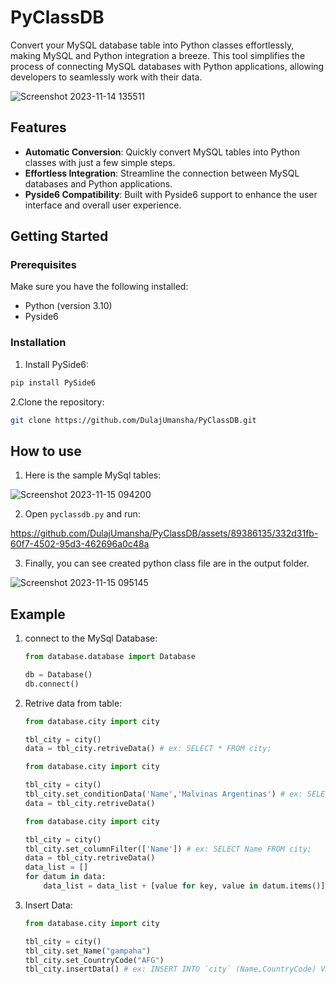 # PyClassDB

Convert your MySQL database table into Python classes effortlessly, making MySQL and Python integration a breeze. This tool simplifies the process of connecting MySQL databases with Python applications, allowing developers to seamlessly work with their data.

![Screenshot 2023-11-14 135511](https://github.com/DulajUmansha/PyClassDB/assets/89386135/ea3d75e3-f5bf-4f78-bdc5-d05f93ddd974)

## Features

- **Automatic Conversion**: Quickly convert MySQL tables into Python classes with just a few simple steps.
- **Effortless Integration**: Streamline the connection between MySQL databases and Python applications.
- **Pyside6 Compatibility**: Built with Pyside6 support to enhance the user interface and overall user experience.

## Getting Started

### Prerequisites

Make sure you have the following installed:

- Python (version 3.10)
- Pyside6

### Installation

1. Install PySide6:
   
```bash
pip install PySide6
```
   
2.Clone the repository:

   ```bash
   git clone https://github.com/DulajUmansha/PyClassDB.git
   ```

## How to use

1. Here is the sample MySql tables:
   
![Screenshot 2023-11-15 094200](https://github.com/DulajUmansha/PyClassDB/assets/89386135/5bb3727b-ec00-4176-8aba-884776ffa577)

2. Open ``` pyclassdb.py ``` and run:

https://github.com/DulajUmansha/PyClassDB/assets/89386135/332d31fb-60f7-4502-95d3-462696a0c48a

3. Finally, you can see created python class file are in the output folder. 

![Screenshot 2023-11-15 095145](https://github.com/DulajUmansha/PyClassDB/assets/89386135/23253ce4-bca9-4bcb-995f-fcdc729fc248)

## Example

1. connect to the MySql Database:
   ```python
   from database.database import Database
   
   db = Database()
   db.connect()
   ```

2. Retrive data from table:
   ```python
   from database.city import city

   tbl_city = city()
   data = tbl_city.retriveData() # ex: SELECT * FROM city;
   ```
   ```python
   from database.city import city

   tbl_city = city()
   tbl_city.set_conditionData('Name','Malvinas Argentinas') # ex: SELECT * FROM city WHERE name = 'Malvinas Argentinas';
   data = tbl_city.retriveData()
   ```
   ```python
   from database.city import city

   tbl_city = city()
   tbl_city.set_columnFilter(['Name']) # ex: SELECT Name FROM city; 
   data = tbl_city.retriveData()
   data_list = []
   for datum in data:
       data_list = data_list + [value for key, value in datum.items()]
   ```
3. Insert Data:
   ```python
   from database.city import city

   tbl_city = city()
   tbl_city.set_Name("gampaha")
   tbl_city.set_CountryCode("AFG")
   tbl_city.insertData() # ex: INSERT INTO `city` (Name,CountryCode) VALUES ('ABC-city','AFG');
   ```
